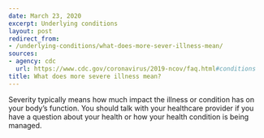 ```yaml
---
date: March 23, 2020
excerpt: Underlying conditions
layout: post
redirect_from:
- /underlying-conditions/what-does-more-sever-illness-mean/
sources:
- agency: cdc
  url: https://www.cdc.gov/coronavirus/2019-ncov/faq.html#conditions
title: What does more severe illness mean?
---
```


Severity typically means how much impact the illness or condition has on your body’s function.  You should talk with your healthcare provider if you have a question about your health or how your health condition is being managed.